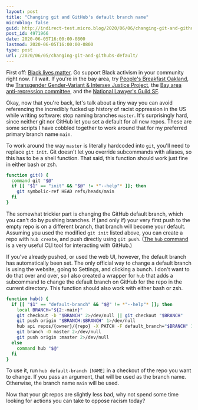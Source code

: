 ```yaml
---
layout: post
title: "Changing git and GitHub's default branch name"
microblog: false
guid: http://indirect-test.micro.blog/2020/06/06/changing-git-and-githubs-default/
post_id: 4971966
date: 2020-06-05T16:00:00-0800
lastmod: 2020-06-05T16:00:00-0800
type: post
url: /2020/06/05/changing-git-and-githubs-default/
---
```


First off: [Black lives matter](https://blacklivesmatter.com). Go support Black activism in your community right now. I'll wait. If you're in the bay area, try [People's Breakfast Oakland](https://www.instagram.com/peoplesbreakfastoakland/), the [Transgender Gender-Variant & Intersex Justice Project](http://www.tgijp.org), the [Bay area anti-repression committee](https://antirepressionbayarea.com), and the [National Lawyer's Guild SF](https://nlgsf.org).

Okay, now that you're back, let's talk about a tiny way you can avoid referencing the incredibly fucked up history of racist oppression in the US while writing software: stop naming branches `master`. It's surprisingly hard, since neither git nor GitHub let you set a default for all new repos. These are some scripts I have cobbled together to work around that for my preferred primary branch name `main`.

To work around the way `master` is literally hardcoded into `git`, you'll need to replace `git init`. Git doesn't let you override subcommands with aliases, so this has to be a shell function. That said, this function should work just fine in either bash or zsh.

```bash
function git() {
  command git "$@"
  if [[ "$1" == "init" && "$@" != *"--help"* ]]; then
    git symbolic-ref HEAD refs/heads/main
  fi
}
```

The somewhat trickier part is changing the GitHub default branch, which you can't do by pushing branches. If (and only if) your very first push to the empty repo is on a different branch, that branch will become your default. Assuming you used the modified `git init` listed above, you can create a repo with `hub create`, and push directly using `git push`. ([The `hub` command](https://github.com/github/hub) is a very useful CLI tool for interacting with GitHub.)

If you've already pushed, or used the web UI, however, the default branch has automatically been set. The only official way to change a default branch is using the website, going to Settings, and clicking a bunch. I don't want to do that over and over, so I also created a wrapper for `hub` that adds a subcommand to change the default branch on GitHub for the repo in the current directory. This function should also work with either bash or zsh.

```bash
function hub() {
  if [[ "$1" == "default-branch" && "$@" != *"--help"* ]]; then
    local BRANCH="${2:-main}"
    git checkout -b "$BRANCH" 2>/dev/null || git checkout "$BRANCH"
    git push origin "$BRANCH:$BRANCH" 1>/dev/null
    hub api repos/{owner}/{repo} -X PATCH -F default_branch="$BRANCH" 1> /dev/null
    git branch -D master 2>/dev/null
    git push origin :master 2>/dev/null
  else
    command hub "$@"
  fi
}
```

To use it, run `hub default-branch [NAME]` in a checkout of the repo you want to change. If you pass an argument, that will be used as the branch name. Otherwise, the branch name `main` will be used.

Now that your git repos are slightly less bad, why not spend some time looking for actions you can take to oppose racism today?
